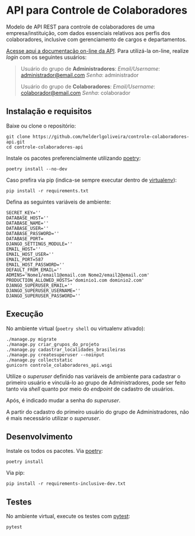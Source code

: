 # API para Controle de Colaboradores

Modelo de API REST para controle de colaboradores de uma empresa/instituição, com dados essenciais relativos aos perfis dos colaboradores, inclusive com gerenciamento de cargos e departamentos.

[Acesse aqui a documentação on-line da API](https://api-controle-colaboradores.herokuapp.com/api/v1/swagger).
Para utilizá-la on-line, realize _login_ com os seguintes usuários:

> Usuário do grupo de **Administradores**:
> _Email/Username_: administrador@email.com
> _Senha_: administrador
> 
> Usuário do grupo de **Colaboradores**:
> _Email/Username_: colaborador@email.com
> _Senha_: colaborador


## Instalação e requisitos

Baixe ou clone o repositório:
```
git clone https://github.com/helderlgoliveira/controle-colaboradores-api.git
cd controle-colaboradores-api
```
Instale os pacotes preferencialmente utilizando [poetry](https://python-poetry.org/):
```
poetry install --no-dev
```
Caso prefira via pip (indica-se sempre executar dentro de [virtualenv](https://virtualenv.pypa.io/en/latest/)):
```
pip install -r requirements.txt
```

Defina as seguintes variáveis de ambiente:
```
SECRET_KEY=''
DATABASE_HOST=''
DATABASE_NAME=''
DATABASE_USER=''
DATABASE_PASSWORD=''
DATABASE_PORT=
DJANGO_SETTINGS_MODULE=''
EMAIL_HOST=''
EMAIL_HOST_USER=''
EMAIL_PORT=587
EMAIL_HOST_PASSWORD=''
DEFAULT_FROM_EMAIL=''
ADMINS='Nome1/email1@email.com Nome2/email2@email.com'
PRODUCTION_ALLOWED_HOSTS='dominio1.com dominio2.com'
DJANGO_SUPERUSER_EMAIL=''
DJANGO_SUPERUSER_USERNAME=''
DJANGO_SUPERUSER_PASSWORD=''
```

## Execução

No ambiente virtual (`poetry shell` ou virtualenv ativado):
```
./manage.py migrate
./manage.py criar_grupos_do_projeto
./manage.py cadastrar_localidades_brasileiras
./manage.py createsuperuser --noinput
./manage.py collectstatic
gunicorn controle_colaboradores_api.wsgi
```

Utilize o _superuser_ definido nas variáveis de ambiente para cadastrar o primeiro usuário e vinculá-lo ao grupo de Administradores, pode ser feito tanto via _shell_ quanto por meio do _endpoint_ de cadastro de usuários.

Após, é indicado mudar a senha do _superuser_.

A partir do cadastro do primeiro usuário do grupo de Administradores, não é mais necessário utilizar o _superuser_.

## Desenvolvimento

Instale os todos os pacotes. 
Via [poetry](https://python-poetry.org/):
```
poetry install
```
Via pip:
```
pip install -r requirements-inclusive-dev.txt
```

## Testes
No ambiente virtual, execute os testes com [pytest](https://docs.pytest.org/en/latest/):
```
pytest
```
